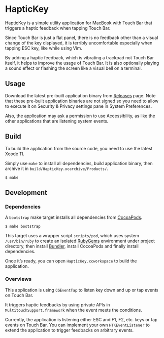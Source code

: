 HapticKey
=========

HapticKey is a simple utility application for MacBook with Touch Bar that triggers a haptic feedback when tapping Touch Bar.

Since Touch Bar is just a flat panel, there is no feedback other than a visual change of the key displayed, it is terribly uncomfortable especially when tapping ESC key, like while using Vim.

By adding a haptic feedback, which is vibrating a trackpad not Touch Bar itself, it helps to improve the usage of Touch Bar. It is also optionally playing a sound effect or flashing the screen like a visual bell on a terminal.

Usage
-----

Download the latest pre-built application binary from [Releases](https://github.com/niw/HapticKey/releases) page. Note that these pre-built application binaries are not signed so you need to allow to execute it on Security & Privacy settings pane in System Preferences.

Also, the application may ask a permission to use Accessibility, as like the other applications that are listening system events.

Build
-----

To build the application from the source code, you need to use the latest Xcode 11.

Simply use `make` to install all dependencies, build application binary, then archive it in `build/HapticKey.xcarchive/Products/`.

    $ make

Development
-----------

### Dependencies

A `bootstrap` make target installs all dependencies from [CocoaPods](https://cocoapods.org/).

    $ make bootstrap

This target uses a wrapper script `scripts/pod`, which uses system `/usr/bin/ruby` to create an isolated [RubyGems](https://rubygems.org/) environment under project directory, then install [Bundler](http://bundler.io/), install CocoaPods and finally install dependencies.

Once it’s ready, you can open `HapticKey.xcworkspace` to build the application.

### Overviews

This application is using `CGEventTap` to listen key down and up or tap events on Touch Bar.

It triggers haptic feedbacks by using private APIs in `MultitouchSupport.framework` when the event meets the conditions.

Currently, the application is listening either ESC and F1, F2, etc. keys or tap events on Touch Bar.
You can implement your own `HTKEventListener` to extend the application to trigger feedbacks on arbitrary events.

